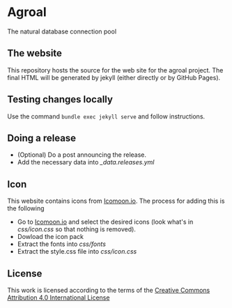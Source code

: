 # Agroal

The natural database connection pool

## The website

This repository hosts the source for the web site for the agroal project. The final HTML will be generated by jekyll (either directly or by GitHub Pages).

## Testing changes locally

Use the command `bundle exec jekyll serve` and follow instructions.

## Doing a release

* (Optional) Do a post announcing the release.
* Add the necessary data into *_data.releases.yml*

## Icon

This website contains icons from [Icomoon.io](https://icomoon.io). The process for adding this is the following

* Go to [Icomoon.io](https://icomoon.io) and select the desired icons (look what's in *css/icon.css* so that nothing is removed).
* Dowload the icon pack
* Extract the fonts into *css/fonts*
* Extract the style.css file into *css/icon.css*

## License

This work is licensed according to the terms of the [Creative Commons Attribution 4.0 International License](https://creativecommons.org/licenses/by/4.0/)
